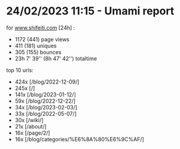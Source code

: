 # 24/02/2023 11:15 - Umami report
for www.shifeiti.com [24h] :

 - 1172 (441) page views
 - 411 (181) uniques
 - 305 (155) bounces
 - 23h 7' 39'' (8h 47' 42'') totaltime


top 10 urls:
 - 424x [/blog/2022-12-09/]
 - 245x [/]
 - 141x [/blog/2023-01-12/]
 - 59x [/blog/2022-12-22/]
 - 34x [/blog/2023-02-03/]
 - 33x [/blog/2022-05-07/]
 - 30x [/wiki/]
 - 21x [/about/]
 - 16x [/page/2/]
 - 16x [/blog/categories/%E6%8A%80%E6%9C%AF/]


